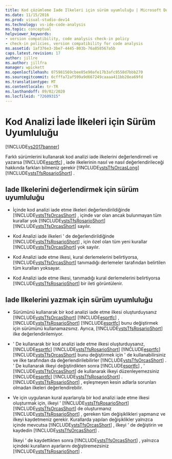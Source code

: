 ```yaml
---
title: Kod çözümleme Iade Ilkeleri için sürüm uyumluluğu | Microsoft Docs
ms.date: 11/15/2016
ms.prod: visual-studio-dev14
ms.technology: vs-ide-code-analysis
ms.topic: conceptual
helpviewer_keywords:
- version compatibility, code analysis check-in policy
- check-in policies, version compatibility for code analysis
ms.assetid: 1af376e3-3be7-4445-803b-76a858567a5b
caps.latest.revision: 17
author: jillre
ms.author: jillfra
manager: wpickett
ms.openlocfilehash: 075981569cbee05e90afe17b3afc9558d7bbb270
ms.sourcegitcommit: 6cfffa72af599a9d667249caaaa411bb28ea69fd
ms.translationtype: MT
ms.contentlocale: tr-TR
ms.lasthandoff: 09/02/2020
ms.locfileid: "72609315"
---
```

# <a name="version-compatibility-for-code-analysis-check-in-policies"></a>Kod Analizi İade İlkeleri için Sürüm Uyumluluğu
[!INCLUDE[vs2017banner](../includes/vs2017banner.md)]

Farklı sürümlerini kullanarak kod analizi iade ilkelerini değerlendirmeli ve yazarsa [!INCLUDE[esprtfc](../includes/esprtfc-md.md)] , iade ilkelerinin nasıl ve nasıl değerlendirileceği hakkında farkları bilmeniz gerekir [!INCLUDE[vstsTfsOrcasLong](../includes/vststfsorcaslong-md.md)] [!INCLUDE[vstsTfsRosarioShort](../includes/vststfsrosarioshort-md.md)] .

## <a name="version-compatibility-for-evaluating-check-in-policies"></a>Iade Ilkelerini değerlendirmek için sürüm uyumluluğu

- İçinde kod analizi iade etme ilkeleri değerlendirildiğinde [!INCLUDE[vstsTfsOrcasShort](../includes/vststfsorcasshort-md.md)] , içinde var olan ancak bulunmayan tüm kurallar yok [!INCLUDE[vstsTfsRosarioShort](../includes/vststfsrosarioshort-md.md)] [!INCLUDE[vstsTfsOrcasShort](../includes/vststfsorcasshort-md.md)] sayılır.

- Kod Analizi iade ilkeleri ' de değerlendirildiğinde [!INCLUDE[vstsTfsRosarioShort](../includes/vststfsrosarioshort-md.md)] , için özel olan tüm yeni kurallar [!INCLUDE[vstsTfsOrcasShort](../includes/vststfsorcasshort-md.md)] yok sayılır.

- Kod Analizi iade etme ilkesi, kural derlemelerini belirtiyorsa, [!INCLUDE[vstsTfsOrcasShort](../includes/vststfsorcasshort-md.md)] tanımadığı derlemeler tarafından belirtilen tüm kuralları yoksayar.

- Kod Analizi iade etme ilkesi, tanımadığı kural derlemelerini belirtiyorsa [!INCLUDE[vstsTfsRosarioShort](../includes/vststfsrosarioshort-md.md)] bir ileti görüntülenir.

## <a name="version-compatibility-for-authoring-check-in-policies"></a>Iade Ilkelerini yazmak için sürüm uyumluluğu

- Sürümünü kullanarak bir kod analizi iade etme ilkesi oluşturduysanız [!INCLUDE[vstsTfsOrcasShort](../includes/vststfsorcasshort-md.md)] [!INCLUDE[esprtfc](../includes/esprtfc-md.md)] , [!INCLUDE[vstsTfsRosarioShort](../includes/vststfsrosarioshort-md.md)] [!INCLUDE[esprtfc](../includes/esprtfc-md.md)] bunu değiştirmek için sürümünü kullanamazsınız. Ayrıca, [!INCLUDE[vstsTfsRosarioShort](../includes/vststfsrosarioshort-md.md)] ilke değerlendirilemiyor.

- ' De kullanarak bir kod analizi iade etme ilkesi oluşturduysanız, [!INCLUDE[esprtfc](../includes/esprtfc-md.md)] [!INCLUDE[vstsTfsRosarioShort](../includes/vststfsrosarioshort-md.md)] [!INCLUDE[esprtfc](../includes/esprtfc-md.md)] [!INCLUDE[vstsTfsOrcasShort](../includes/vststfsorcasshort-md.md)] bunu değiştirmek için ' de kullanabilirsiniz ve ilke tarafından da değerlendirilebilirler [!INCLUDE[vstsTfsOrcasShort](../includes/vststfsorcasshort-md.md)] . ' De kullanarak ilkeyi değiştirdikten sonra [!INCLUDE[esprtfc](../includes/esprtfc-md.md)] , ' [!INCLUDE[vstsTfsOrcasShort](../includes/vststfsorcasshort-md.md)] de kullanarak ilkeyi düzenleyemezsiniz [!INCLUDE[esprtfc](../includes/esprtfc-md.md)] [!INCLUDE[vstsTfsRosarioShort](../includes/vststfsrosarioshort-md.md)] . [!INCLUDE[vstsTfsRosarioShort](../includes/vststfsrosarioshort-md.md)] , eşleşmeyen kesin adlarla sorunları olmadan ilkeleri değerlendirebilir.

- Ve için uygulanan kural ayarlarıyla bir kod analizi iade etme ilkesi oluşturmak için, ilkeyi ' [!INCLUDE[vstsTfsRosarioShort](../includes/vststfsrosarioshort-md.md)] [!INCLUDE[vstsTfsOrcasShort](../includes/vststfsorcasshort-md.md)] de oluşturmanız [!INCLUDE[vstsTfsRosarioShort](../includes/vststfsrosarioshort-md.md)] , gereken tüm değişiklikleri yapmanız ve ilkeyi kaydetmeniz gerekir. Kurallarda yapılan değişiklikler yalnızca içinde mevcutsa [!INCLUDE[vstsTfsOrcasShort](../includes/vststfsorcasshort-md.md)] , ilkeyi ' de değiştirin ve kaydedin [!INCLUDE[vstsTfsOrcasShort](../includes/vststfsorcasshort-md.md)] .

     İlkeyi ' de kaydettikten sonra [!INCLUDE[vstsTfsOrcasShort](../includes/vststfsorcasshort-md.md)] , yalnızca içindeki kuralların ayarlarını değiştiremezsiniz [!INCLUDE[vstsTfsRosarioShort](../includes/vststfsrosarioshort-md.md)] .

